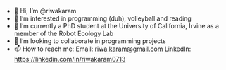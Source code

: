 - 👋 Hi, I’m @riwakaram
- 👀 I’m interested in programming (duh), volleyball and reading
- 🌱 I’m currently a PhD student at the University of California, Irvine as a member of the Robot Ecology Lab
- 💞️ I’m looking to collaborate in programming projects
- 📫 How to reach me:
      Email: riwa.karam@gmail.com
      LinkedIn: https://linkedin.com/in/riwakaram0713
